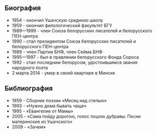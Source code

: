 ﻿---
name: Рыгор Иванович Бородулин
shortname: Рыгор Бородулин
yearsoflife: 24.02.1935 —  2.03.2014
birthplace: Вересовка, Витебская область
description: Белорусский поэт, эссеист, переводчик
src: https://upload.wikimedia.org/wikipedia/commons/thumb/7/77/Ryhor_Baradulin.jpg/274px-Ryhor_Baradulin.jpg
video: https://www.youtube.com/watch?v=WzJFsmUvTzI
gallery:
  [
    https://knigism.online/covers/97/63/53391_200x300.jpg,
    https://www.rulit.me/data/programs/images/maladzik-nad-stepam_565773.jpg,
    https://www.rulit.me/data/programs/images/listy-u-helsinki_565774.jpg,
  ]
---

## Биография

- 1954 - окончил Ушачскую среднюю школу
- 1959 - окончил филологический факультет БГУ
- 1989—1999 - член Союза белорусских писателей и белорусского ПЕН-центра
- 1990 - стал президентом Союза белорусских писателей и белорусского ПЕН-центра
- 1989 - член Партии БНФ, член Сейма БНФ
- 1995—1997 - был в правлении белорусского Фонда Сороса
- 1992 - стал последним белорусом, удостоившимся звания народного поэта
- 2 марта 2014 - умер в своей квартире в Минске

## Библиография

- 1959 - Сборник поэзии «Месяц над степью»
- 1993 - «Нужно дома бывать чаще»
- 1995 - «Евангелие от Мамы»
- 2005 - «Сама пойду дорогою, голос пошлю дубравы: Песни материнские из Ушачского»
- 2009 - «Зачем»
